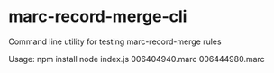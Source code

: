 # marc-record-merge-cli

Command line utility for testing marc-record-merge rules

Usage:
npm install
node index.js 006404940.marc 006444980.marc


